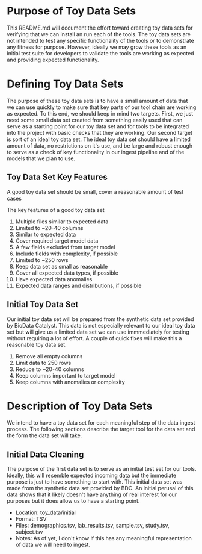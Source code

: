 # Purpose of Toy Data Sets
This README.md will document the effort toward creating toy data sets for verifying that we can install an run each of the tools. The toy data sets are not intended to test any specific functionality of the tools or to demonstrate any fitness for purpose. However, ideally we may grow these tools as an initial test suite for developers to validate the tools are working as expected and providing expected functionality.

# Defining Toy Data Sets
The purpose of these toy data sets is to have a small amount of data that we can use quickly to make sure that key parts of our tool chain are working as expected. To this end, we should keep in mind two targets. First, we just need some small data set created from something easily used that can serve as a starting point for our toy data set and for tools to be integrated into the project with basic checks that they are working. Our second target is sort of an ideal toy data set. The ideal toy data set should have a limited amount of data, no restrictions on it's use, and be large and robust enough to serve as a check of key functionality in our ingest pipeline and of the models that we plan to use.

## Toy Data Set Key Features
A good toy data set should be small, cover a reasonable amount of test cases

The key features of a good toy data set
1. Multiple files similar to expected data
1. Limited to ~20-40 columns
  1. Similar to expected data
  1. Cover required target model data
  1. A few fields excluded from target model
  1. Include fields with complexity, if possible
1. Limited to ~250 rows
  1. Keep data set as small as reasonable
  1. Cover all expected data types, if possible
  1. Have expected data anomalies
  1. Expected data ranges and distributions, if possible

## Initial Toy Data Set
Our initial toy data set will be prepared from the synthetic data set provided by BioData Catalyst. This data is not especially relevant to our ideal toy data set but will give us a limited data set we can use immmediately for testing without requiring a lot of effort. A couple of quick fixes will make this a reasonable toy data set.

1. Remove all empty columns
1. Limit data to 250 rows
1. Reduce to ~20-40 columns
  1. Keep columns important to target model
  1. Keep columns with anomalies or complexity

# Description of Toy Data Sets
We intend to have  a toy data set for each meaningful step of the data ingest process. The following sections describe the target tool for the data set and the form the data set will take.

## Initial Data Cleaning
The purpose of the first data set is to serve as an initial test set for our tools. Ideally, this will resemble expected incoming data but the immediate purpose is just to have something to start with. This initial data set was made from the synthetic data set provided by BDC. An initial perusal of this data shows that it likely doesn't have anything of real interest for our purposes but it does allow us to have a starting point. 
 - Location: toy_data/initial
 - Format: TSV
 - Files: demographics.tsv, lab_results.tsv, sample.tsv, study.tsv, subject.tsv
 - Notes: As of yet, I don't know if this has any meaningful representation of data we will need to ingest.